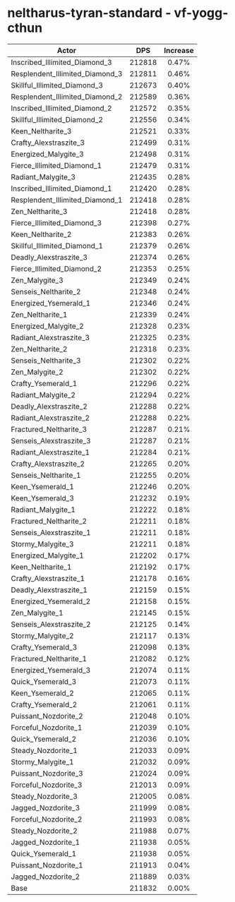 # neltharus-tyran-standard - vf-yogg-cthun
| Actor | DPS | Increase |
|---|:---:|:---:|
|Inscribed_Illimited_Diamond_3|212818|0.47%|
|Resplendent_Illimited_Diamond_3|212811|0.46%|
|Skillful_Illimited_Diamond_3|212673|0.40%|
|Resplendent_Illimited_Diamond_2|212589|0.36%|
|Inscribed_Illimited_Diamond_2|212572|0.35%|
|Skillful_Illimited_Diamond_2|212556|0.34%|
|Keen_Neltharite_3|212521|0.33%|
|Crafty_Alexstraszite_3|212499|0.31%|
|Energized_Malygite_3|212498|0.31%|
|Fierce_Illimited_Diamond_1|212479|0.31%|
|Radiant_Malygite_3|212435|0.28%|
|Inscribed_Illimited_Diamond_1|212420|0.28%|
|Resplendent_Illimited_Diamond_1|212418|0.28%|
|Zen_Neltharite_3|212418|0.28%|
|Fierce_Illimited_Diamond_3|212398|0.27%|
|Keen_Neltharite_2|212383|0.26%|
|Skillful_Illimited_Diamond_1|212379|0.26%|
|Deadly_Alexstraszite_3|212374|0.26%|
|Fierce_Illimited_Diamond_2|212353|0.25%|
|Zen_Malygite_3|212349|0.24%|
|Senseis_Neltharite_2|212348|0.24%|
|Energized_Ysemerald_1|212346|0.24%|
|Zen_Neltharite_1|212339|0.24%|
|Energized_Malygite_2|212328|0.23%|
|Radiant_Alexstraszite_3|212325|0.23%|
|Zen_Neltharite_2|212318|0.23%|
|Senseis_Neltharite_3|212302|0.22%|
|Zen_Malygite_2|212302|0.22%|
|Crafty_Ysemerald_1|212296|0.22%|
|Radiant_Malygite_2|212294|0.22%|
|Deadly_Alexstraszite_2|212288|0.22%|
|Radiant_Alexstraszite_2|212288|0.22%|
|Fractured_Neltharite_3|212287|0.21%|
|Senseis_Alexstraszite_3|212287|0.21%|
|Radiant_Alexstraszite_1|212284|0.21%|
|Crafty_Alexstraszite_2|212265|0.20%|
|Senseis_Neltharite_1|212255|0.20%|
|Keen_Ysemerald_1|212246|0.20%|
|Keen_Ysemerald_3|212232|0.19%|
|Radiant_Malygite_1|212222|0.18%|
|Fractured_Neltharite_2|212211|0.18%|
|Senseis_Alexstraszite_1|212211|0.18%|
|Stormy_Malygite_3|212211|0.18%|
|Energized_Malygite_1|212202|0.17%|
|Keen_Neltharite_1|212192|0.17%|
|Crafty_Alexstraszite_1|212178|0.16%|
|Deadly_Alexstraszite_1|212159|0.15%|
|Energized_Ysemerald_2|212158|0.15%|
|Zen_Malygite_1|212145|0.15%|
|Senseis_Alexstraszite_2|212125|0.14%|
|Stormy_Malygite_2|212117|0.13%|
|Crafty_Ysemerald_3|212098|0.13%|
|Fractured_Neltharite_1|212082|0.12%|
|Energized_Ysemerald_3|212074|0.11%|
|Quick_Ysemerald_3|212073|0.11%|
|Keen_Ysemerald_2|212065|0.11%|
|Crafty_Ysemerald_2|212061|0.11%|
|Puissant_Nozdorite_2|212048|0.10%|
|Forceful_Nozdorite_1|212039|0.10%|
|Quick_Ysemerald_2|212036|0.10%|
|Steady_Nozdorite_1|212033|0.09%|
|Stormy_Malygite_1|212032|0.09%|
|Puissant_Nozdorite_3|212024|0.09%|
|Forceful_Nozdorite_3|212013|0.09%|
|Steady_Nozdorite_3|212005|0.08%|
|Jagged_Nozdorite_3|211999|0.08%|
|Forceful_Nozdorite_2|211993|0.08%|
|Steady_Nozdorite_2|211988|0.07%|
|Jagged_Nozdorite_1|211938|0.05%|
|Quick_Ysemerald_1|211938|0.05%|
|Puissant_Nozdorite_1|211913|0.04%|
|Jagged_Nozdorite_2|211889|0.03%|
|Base|211832|0.00%|
